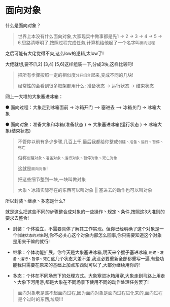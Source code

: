 # 面向对象

什么是⾯向对象？

>  世界上本没有什么面向对象,大家现实中做事都是先1 -> 2 -> 3 -> 4 -> 5 -> 6,思路清晰明了,按照过程完成任务,计算机给他起了一个名字叫`面向过程`

之后可能有大佬觉得不爽,这么low的逻辑,太low了!

大佬就想,要不[1,2] [3,4] [5,6]这样组装一下,分成3块,这样比较叼!

> 把所有步骤按照一定的相似度`分开组合`起来,变成不同的几块!
>
> 经常性的会看到很多框架都用什么: 准备状态 -> 运行状态 -> 结束状态

网上一大堆的大象塞进冰箱： 

● ⾯向过程：大象走到冰箱面前 -> 冰箱开门 --> 塞进去 --> 冰箱关门 -> 冰箱大象

● ⾯向对象：准备大象和冰箱(准备状态 ) -> 大象塞进冰箱(运行状态 ) -> 冰箱大象(结束状态)

> 不管你以前有多少步骤,几百上千,最后我都给你整成`创建丶准备丶运行丶暂停丶死亡`
>
> 俗称`创建对象丶准备对象丶运行对象丶暂停对象丶死亡对象`
>
> 这就是`面向对象`!
>
> 把这些细节整到一块,一块叫做对象
>
> 大象丶冰箱实际存在的东西可以叫对象 || 塞进去的动作也可以叫对象

所以封装丶继承丶多态是什么?

​	就是这么把这些不同的步骤整合成对象的一些操作丶规定丶条件,按照这3大准则的要求去整合!

- 封装：个体独立，不需要具体了解其工作实现。但你已经明确了这个对象是一个`创建状态的对象`时,你不必关心这个对象内部怎么回事,你只需要知道这个对象是用来干嘛的就行!

- 继承：个体功能扩展。你今天是大象塞进冰箱,明天来个猴子塞进冰箱,`创建丶准备丶运行丶暂停丶死亡`这几个状态大差不差,我没必要重新全部都重写一遍,有些功能我只需要在原来的基础上加点东西就可以了,大部分继续用你的!

- 多态：个体在不同场景下的处理方式。大象塞进冰箱用塞,大象走到马路上用走丶大象下河用游,都是大象在不同场景下使用不同的动作处理任务罢了!

> 面向对象老是瞧不起面向过程,因为面向对象是面向过程进化来的,面向过程是个过时的东西,垃圾!!!

